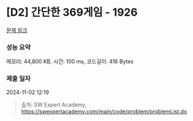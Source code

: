 # [D2] 간단한 369게임 - 1926 

[문제 링크](https://swexpertacademy.com/main/code/problem/problemDetail.do?contestProbId=AV5PTeo6AHUDFAUq) 

### 성능 요약

메모리: 44,800 KB, 시간: 100 ms, 코드길이: 416 Bytes

### 제출 일자

2024-11-02 12:19



> 출처: SW Expert Academy, https://swexpertacademy.com/main/code/problem/problemList.do